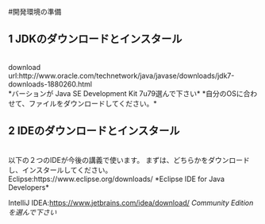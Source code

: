 #開発環境の準備

## 1 JDKのダウンロードとインスタール
<br>
   download url:http://www.oracle.com/technetwork/java/javase/downloads/jdk7-downloads-1880260.html
<br>
   *バーションが Java SE Development Kit 7u79選んで下さい*
   *自分のOSに合わせて、ファイルをダウンロードしてください。*


## 2 IDEのダウンロードとインスタール
<br>
   以下の２つのIDEが今後の講義で使います。
   まずは、どちらかをダウンロードし、インスタールしてください。
<br>
   Eclipse:https://www.eclipse.org/downloads/
   *Eclipse IDE for Java Developers*

   IntelliJ IDEA:https://www.jetbrains.com/idea/download/
   *Community Editionを選んで下さい*